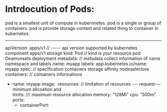 # Intrdocution of Pods: 
pod is a smallest unit of compute in kubernnetes. 
pod is a single or group of containers. 
pod is provide storage context and related thing to container in kubernetes. 

--- 
apiVersion: apps/v1     //  ----- api version supported by kubernetes component apps/v1 storage 
kind: Pod               // kind is your resource pod Deamonsets deployment 
metadata:               // metadata collect information of name namespace and labels 
  name: myapp
  labels:
    app.kubernetes.io/name: myapp
spec:                        // specification containers storage affinity nodeselectore 
  containers:                // containers informations 
  - name: myapp
    image: <Image>
    resources:          // limitation of resources  --- request--- minimum allcoation and  
      limits:             /// maximum resource allocation 
        memory: "128Mi"
        cpu: "500m"
    ports:
      - containerPort: <Port>